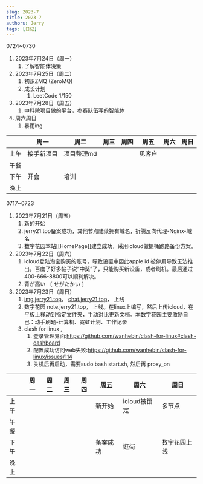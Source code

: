 ```yaml
---
slug: 2023-7
title: 2023-7
authors: Jerry
tags: [日记]
---
```


0724~0730
1. 2023年7月24日（周一）
	1. 了解智能体决策
2. 2023年7月25日（周二）
	1. 初识ZMQ (ZeroMQ)
	2. 成长计划
		1. LeetCode  1/150
3. 2023年7月28日（周五）
	1. 中科院项目做的平台，参赛队伍写的智能体
4. 周六周日
	1. 暴雨ing


|      |周一|周二|周三|周四|周五|周六|周日|
|  -   | -  | - | - | -  | - | - | - |
| 上午  | 接手新项目 |  项目整理md |   |    | 见客户 |   |   |
| 午餐  |    |   |   |    |   |   |   |
| 下午  |  开会  | 培训 |   |    |   |   |   |
| 晚上  |    |   |   |    |   |   |   |

0717~0723
1. 2023年7月21日（周五）
    1. 新的开始
    2. jerry21.top备案成功，其他节点陆续拥有域名，折腾反向代理-Nginx-域名
    3. 数字花园本站[[HomePage]]建立成功，采用icloud做提桶跑路备份方案。
2. 2023年7月22日（周六）
	1. icloud登陆淘宝购买的账号，导致设置中因此apple id 被停用导致无法推出。百度了好多帖子说“中奖”了，只能购买新设备，或者刷机。最后通过400-666-8800可以顺利解决。
	2. 背が高い   〔 せがたかい 〕
3. 2023年7月23日（周日）
	1. [img.jerry21.top](http://img.jerry21.top/)， [chat.jerry21.top](http://chat.jerry21.top/)， 上线
	2. 数字花园 note.jerry21.top， 上线。在linux上编写，然后上传icloud，在平板上移动到指定文件夹，手动对比更新文档。本数字花园主要激励自己：动手刷题-计算机、霓虹计划、工作记录
	3. clash for linux , 
		1. 登录管理界面:https://github.com/wanhebin/clash-for-linux#clash-dashboard
		2. 配置成功访问web失败:https://github.com/wanhebin/clash-for-linux/issues/114
		3. 关机后再启动，需要sudo bash start.sh,   然后再 proxy_on

|      |周一|周二|周三|周四|周五|周六|周日|
|  -   | -  | - | - | -  | - | - | - |
| 上午  |    |   |   |    | 新开始 |  icloud被锁定 |  多节点 |
| 午餐  |    |   |   |    |   |   |   |
| 下午  |    |   |   |    |  备案成功 |  逛街 |  数字花园上线 |
| 晚上  |    |   |   |    |   |   |   |

